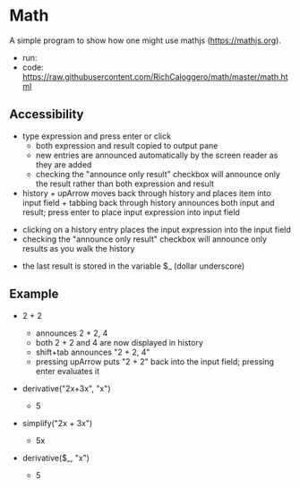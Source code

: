 # Math

A simple program to show how one might use mathjs (https://mathjs.org).

- run: [](https://RichCaloggero.github.io/math/math.html)
- code: https://raw.githubusercontent.com/RichCaloggero/math/master/math.html

## Accessibility

- type expression and press enter or click
	+ both expression and result copied to output pane
	+ new entries are announced automatically by the screen reader as they are added
	+ checking the "announce only result" checkbox will announce only the result rather than both expression and result
- history
		+ upArrow moves back through history and places item into input field
		+ tabbing back through history announces both input and result; press enter to place input expression into input field
+ clicking on a history entry places the input expression into the input field
+ checking the "announce only result" checkbox will announce only results as you walk the history
- the last result is stored in the variable $_ (dollar underscore)

## Example

- 2 + 2
	+ announces 2 + 2, 4
	+ both 2 + 2 and 4 are now displayed in history
	+ shift+tab announces "2 + 2, 4"
	+ pressing upArrow  puts "2 + 2" back into the input field; pressing enter evaluates it

- derivative("2x+3x", "x")
	+ 5

- simplify("2x + 3x")
	+ 5x
- derivative($_, "x")
	+ 5

